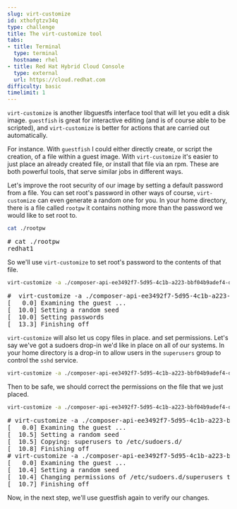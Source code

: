 ```yaml
---
slug: virt-customize
id: xthofgtzv34q
type: challenge
title: The virt-customize tool
tabs:
- title: Terminal
  type: terminal
  hostname: rhel
- title: Red Hat Hybrid Cloud Console
  type: external
  url: https://cloud.redhat.com
difficulty: basic
timelimit: 1
---
```

`virt-customize` is another libguestfs interface tool that will let you edit a disk image.  `guestfish` is great for interactive editing (and is of course able to be scripted), and `virt-customize` is better for actions that are carried out automatically.

For instance.  With `guestfish` I could either directly create, or script the creation, of a file within a guest image.  With `virt-customize` it's easier to just place an already created file, or install that file via an rpm.  These are both powerful tools, that serve similar jobs in different ways.

Let's improve the root security of our image by setting a default password from a file.  You can set root's password in other ways of course, `virt-customize` can even generate a random one for you.  In your home directory, there is a file called `rootpw` it contains nothing more than the password we would like to set root to.

```bash
cat ./rootpw
```
<pre>
# cat ./rootpw
redhat1
</pre>

So we'll use `virt-customize` to set root's password to the contents of that file.

```bash
virt-customize -a ./composer-api-ee3492f7-5d95-4c1b-a223-bbf04b9adef4-disk.qcow2 --root-password file:./rootpw
```
<pre>
#  virt-customize -a ./composer-api-ee3492f7-5d95-4c1b-a223-bbf04b9adef4-disk.qcow2 --root-password file:./rootpw
[   0.0] Examining the guest ...
[  10.0] Setting a random seed
[  10.0] Setting passwords
[  13.3] Finishing off
</pre>

`virt-customize` will also let us copy files in place. and set permissions.  Let's say we've got a sudoers drop-in we'd like in place on all of our systems.  In your home directory is a drop-in to allow users in the `superusers` group to control the `sshd` service.

```bash
virt-customize -a ./composer-api-ee3492f7-5d95-4c1b-a223-bbf04b9adef4-disk.qcow2 --copy-in superusers:/etc/sudoers.d/
```

Then to be safe, we should correct the permissions on the file that we just placed.

```bash
virt-customize -a ./composer-api-ee3492f7-5d95-4c1b-a223-bbf04b9adef4-disk.qcow2 --chmod 0640:/etc/sudoers.d/superusers
```

<pre>
# virt-customize -a ./composer-api-ee3492f7-5d95-4c1b-a223-bbf04b9adef4-disk.qcow2 --copy-in superusers:/etc/sudoers.d/
[   0.0] Examining the guest ...
[  10.5] Setting a random seed
[  10.5] Copying: superusers to /etc/sudoers.d/
[  10.8] Finishing off
# virt-customize -a ./composer-api-ee3492f7-5d95-4c1b-a223-bbf04b9adef4-disk.qcow2 --chmod 0640:/etc/sudoers.d/superusers
[   0.0] Examining the guest ...
[  10.4] Setting a random seed
[  10.4] Changing permissions of /etc/sudoers.d/superusers to 0640
[  10.7] Finishing off
</pre>

Now, in the next step, we'll use guestfish again to verify our changes.

